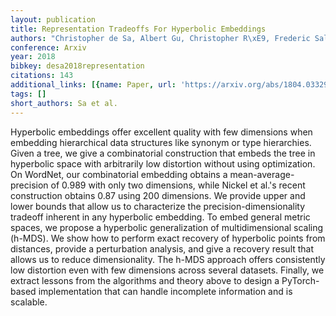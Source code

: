 ```yaml
---
layout: publication
title: Representation Tradeoffs For Hyperbolic Embeddings
authors: "Christopher de Sa, Albert Gu, Christopher R\xE9, Frederic Sala"
conference: Arxiv
year: 2018
bibkey: desa2018representation
citations: 143
additional_links: [{name: Paper, url: 'https://arxiv.org/abs/1804.03329'}]
tags: []
short_authors: Sa et al.
---
```

Hyperbolic embeddings offer excellent quality with few dimensions when
embedding hierarchical data structures like synonym or type hierarchies. Given
a tree, we give a combinatorial construction that embeds the tree in hyperbolic
space with arbitrarily low distortion without using optimization. On WordNet,
our combinatorial embedding obtains a mean-average-precision of 0.989 with only
two dimensions, while Nickel et al.'s recent construction obtains 0.87 using
200 dimensions. We provide upper and lower bounds that allow us to characterize
the precision-dimensionality tradeoff inherent in any hyperbolic embedding. To
embed general metric spaces, we propose a hyperbolic generalization of
multidimensional scaling (h-MDS). We show how to perform exact recovery of
hyperbolic points from distances, provide a perturbation analysis, and give a
recovery result that allows us to reduce dimensionality. The h-MDS approach
offers consistently low distortion even with few dimensions across several
datasets. Finally, we extract lessons from the algorithms and theory above to
design a PyTorch-based implementation that can handle incomplete information
and is scalable.
